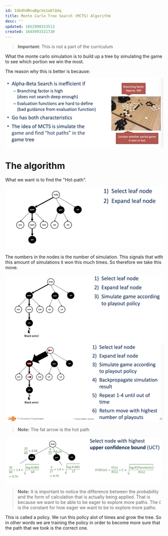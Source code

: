 ```yaml
---
id: Idk4hdRnaBgcVe1a6lQ4q
title: Monte Carlo Tree Search (MCTS) Algorithm
desc: ''
updated: 1652990313513
created: 1645093321720
---
```

>**Important:** This is not a part of the curriculum

What the monte carlo simulation is to build up a tree by simulating the game to see which portion we win the most.

The reason why this is better is because:

![](./assets/images/2022-02-17-11-22-56.png)

# The algorithm
What we want is to find the "Hot-path".

![](./assets/images/2022-02-17-11-26-53.png)

The numbers in the nodes is the number of simulation. This signals that with this amount of simulations it won this much times. So therefore we take this move.

![](./assets/images/2022-02-17-11-28-43.png)
![](./assets/images/2022-02-17-11-28-56.png)
>**Note:** The fat arrow is the hot path

![](./assets/images/2022-02-17-11-29-09.png)
>**Note:** It is important to notice the difference between the probability and the form of calculation that is actually being applied. That is because we want to be able to be eager to explore more paths. 
>The `C` is the constant for how eager we want to be to explore more paths.


This is called a policy.
We run this policy alot of times and grow the tree. So in other words we are training the policy in order to become more sure that the path that we took is the correct one.